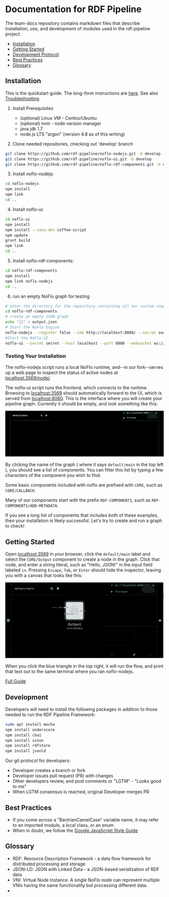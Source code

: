 # Documentation for RDF Pipeline

The team-docs repository contains markdown files that describe installation, use, and development of modules used in the rdf-pipeline project.

 * [Installation](#installation)
 * [Getting Started](#getting-started)
 * [Development Protocol](#gitflow)
 * [Best Practices](#best-practices)
 * [Glossary](#glossary)


## Installation

This is the quickstart guide. The long-form instructions are [here](Installation.md).  See also [Troubleshooting](Troubleshooting.md).

1. Install Prerequisites
   * (optional) Linux VM - Centos/Ubuntu
   * (optional) nvm - node version manager
   * java jdk 1.7
   * node.js LTS "argon" (version 4.8 as of this writing)

2. Clone needed repositories, checking out 'develop' branch

```bash
git clone https://github.com/rdf-pipeline/noflo-nodejs.git -b develop
git clone https://github.com/rdf-pipeline/noflo-ui.git -b develop
git clone https://github.com/rdf-pipeline/noflo-rdf-components.git -b develop
```
3. Install noflo-nodejs:

```bash
cd noflo-nodejs
npm install
npm link
cd ..
```
4. Install noflo-ui:

```bash
cd noflo-ui
npm install
npm install --save-dev coffee-script
npm update
grunt build
npm link
cd ..
```
5. Install noflo-rdf-components:

```bash
cd noflo-rdf-components
npm install
npm link noflo-nodejs
cd ..
```

6. run an empty NoFlo graph for testing

```bash
# enter the directory for the repository containing all our custom components
cd noflo-rdf-components
# create an empty JSON graph
echo "{}" > output.json
# Start the NoFlo Engine
noflo-nodejs --register false --ide http://localhost:8080/ --secret secret --graph output.json --save-graph output.json &
#Start the NoFlo UI
noflo-ui --secret secret --host localhost --port 8080 --websocket ws://localhost:3569 &
```

### Testing Your Installation

The noflo-nodejs script runs a local NoFlo runtime, and--in our fork--serves up a web page to inspect the status of active nodes at [localhost:3569/node/](http://localhost:3569/node/).

The noflo-ui script runs the frontend, which connects to the runtime. Browsing to [localhost:3569](http://localhost:3569/) should automatically forward to the UI, which is served from [localhost:8080](http://localhost:8080/).  This is the interface where you will create your pipeline graph. Currently it should be empty, and look something like this:

![noflo ui without a graph](images/empty-ui.png)

By clicking the name of the graph ( where it says `default/main` in the top left ), you should see a list of components. You can filter this list by typing a few characters of the component you wish to find.

Some basic components included with noflo are prefixed with `CORE`, such as `CORE/CALLBACK`.

Many of our components start with the prefix `RDF-COMPONENTS`, such as `RDF-COMPONENTS/ADD-METADATA`.

If you see a long list of components that includes both of these examples, then your installation is likely successful. Let's try to create and run a graph to check!

## Getting Started

Open [localhost:3569](http://localhost:3569/) in your browser, click the `default/main` label and select the `CORE/Output` component to create a node in the graph. Click that node, and enter a string literal, such as "Hello, JSON!" in the input field labeled `in`.  Pressing `Escape`, `Tab`, or `Enter` should hide the inspector, leaving you with a canvas that looks like this:

![noflo ui without a graph](images/hello-json.png)

When you click the blue triangle in the top right, it will run the flow, and print that text out to the same terminal where you ran noflo-nodejs.

[Full Guide](Getting-Started.md)

## Development

Developers will need to install the following packages in addition to those needed to run the RDF Pipeline Framework:

```bash
sudo apt install mocha
npm install underscore
npm install chai
npm install sinon
npm install rdfstore
npm install jsonld
```

Our git protocol for developers:
 * Developer creates a branch or fork
 * Developer issues pull request (PR) with changes
 * Other developers review, and post comments or "LGTM" - "Looks good to me"
 * When LGTM consensus is reached, original Developer merges PR

## Best Practices
 * If you come across a "BactrianCamelCase" variable name, it may refer to an imported module, a local class, or an enum
 * When in doubt, we follow the [Google JavaScript Style Guide](https://google.github.io/styleguide/jsguide.html)


## Glossary
- RDF: Resource Description Framework - a data flow framework for distributed processing and storage
- JSON-LD: JSON with Linked Data - a JSON-based serialization of RDF data
- VNI: Virtual Node Instance.  A single NoFlo node can represent multiple VNIs having the same functionality but processing different data.
-
